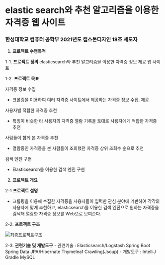 # elastic search와 추천 알고리즘을 이용한 자격증 웹 사이트 #

### 한성대학교 컴퓨터 공학부 2021년도 캡스톤디자인 18조 세모자

1. **프로젝트 수행목적** 

1-1. **프로젝트 정의**
  elasticsearch와 추천 알고리즘을 이용한 자격증 정보 제공 웹 사이트

1-2. **프로젝트 목표**

  자격증 정보 수집
  - 크롤링을 이용하여 여러 자격증 사이트에서 제공하는 자격증 정보 수집, 제공

  사용자별 적합한 자격증 추천
  - 특징이 비슷한 타 사용자의 자격증 열람 기록을 토대로 사용자에게 적합한 자격증 추천

  사람들이 함께 본 자격증 추천
  - 열람중인 자격증을 본 사람들이 조회했던 자격증 상위 조회수 순으로 추천

  검색 엔진 구현
  - Elasticsearch를 이용한 검색 엔진 구현

2. **프로젝트 개요**

2-1 **프로젝트 설명**
   - 크롤링을 이용해 수집한 자격증을 사용자들이 입력한 관심 분야에 기반하여 각각의 사용자에 맞게 추천하고, elasticsearch를 이용한 검색 엔진으로 원하는 자격증을 검색해 열람한 자격증 정보를 Web으로 보여준다.

2-2. **프로젝트 구조**

![최종프로젝트구조](https://user-images.githubusercontent.com/81609885/122360933-c22f0100-cf91-11eb-8d61-2abafb1cf7fe.png)


2-3. **관련기술 및 개발도구**
	- 관련기술 : 
    Elasticsearch/Logstash
		Spring Boot
		Spring Data JPA/Hibernate
		Thymeleaf
		Crawling(Jsoup)
	- 개발도구 : 
    IntelliJ
		Gradle
		MySQL

   

